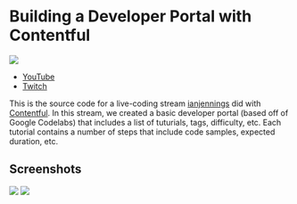 # Building a Developer Portal with Contentful

![](https://pbs.twimg.com/media/EoKNpoKVcAIHqY6?format=jpg&name=large)

- [YouTube](https://www.youtube.com/watch?v=6E3aCv08nl8&feature=youtu.be)
- [Twitch](https://www.twitch.tv/videos/821924471)

This is the source code for a live-coding stream [ianjennings](https://github.com/ianjennings) did with [Contentful](https://www.contentful.com/). 
In this stream, we created a basic developer portal (based off of Google Codelabs) that includes a list of tuturials, tags, difficulty, etc. Each tutorial contains a number of steps that include code samples, expected duration,  etc.

## Screenshots

![](https://i.imgur.com/rpPY5XG.png)
![](https://i.imgur.com/1M5ZOgv.png)
